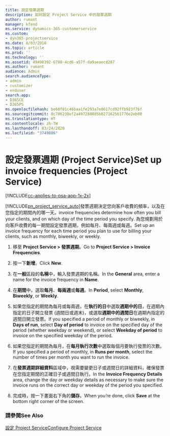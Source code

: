 ```yaml
---
title: 設定發票週期
description: 如何設定 Project Service 中的發票週期
author: rumant
manager: kfend
ms.service: dynamics-365-customerservice
ms.custom:
- dyn365-projectservice
ms.date: 8/03/2018
ms.topic: article
ms.prod: ''
ms.technology: ''
ms.assetid: 49498392-6780-4cd6-a57f-da9aeaecd287
ms.author: rumant
audience: Admin
search.audienceType:
- admin
- customizer
- enduser
search.app:
- D365CE
- D365PS
ms.openlocfilehash: be60f81c46baa1fe293a7e0617cd92ffb923f76f
ms.sourcegitcommit: 8c786230ef2a497280885b827162561776e2eb00
ms.translationtype: HT
ms.contentlocale: zh-TW
ms.lasthandoff: 03/24/2020
ms.locfileid: "3749886"
---
```

# <a name="set-up-invoice-frequencies-project-service"></a><span data-ttu-id="b64b3-103">設定發票週期 (Project Service)</span><span class="sxs-lookup"><span data-stu-id="b64b3-103">Set up invoice frequencies (Project Service)</span></span>

[!INCLUDE[cc-applies-to-psa-app-1x-2x](../includes/cc-applies-to-psa-app-1x-2x.md)]

[!INCLUDE[pn_project_service_auto](../includes/pn-project-service-auto.md)]<span data-ttu-id="b64b3-104">發票週期決定您向客戶收費的頻率，以及在您指定的期間內的哪一天。</span><span class="sxs-lookup"><span data-stu-id="b64b3-104">invoice frequencies determine how often you bill your clients, and on which day of the time period you specify.</span></span> <span data-ttu-id="b64b3-105">為您規劃用於向客戶收費的每一期間設定發票週期，例如每月、每兩週或每週。</span><span class="sxs-lookup"><span data-stu-id="b64b3-105">Set up an invoice frequency for each time period you plan to use for billing your clients, such as monthly, biweekly, or weekly.</span></span>  
  
1.  <span data-ttu-id="b64b3-106">移至 **Project Service > 發票週期**。</span><span class="sxs-lookup"><span data-stu-id="b64b3-106">Go to **Project Service > Invoice Frequencies**.</span></span>  
  
2.  <span data-ttu-id="b64b3-107">按一下**新增**。</span><span class="sxs-lookup"><span data-stu-id="b64b3-107">Click **New**.</span></span>  
  
3.  <span data-ttu-id="b64b3-108">在**一般**區段的**名稱**中，輸入發票週期的名稱。</span><span class="sxs-lookup"><span data-stu-id="b64b3-108">In the **General** area, enter a name for the invoice frequency in **Name**.</span></span>  
  
4.  <span data-ttu-id="b64b3-109">在**期間**中，選取**每月**、**每兩週**或**每週**。</span><span class="sxs-lookup"><span data-stu-id="b64b3-109">In **Period**, select **Monthly**, **Biweekly**, or **Weekly**.</span></span>  
  
5.  <span data-ttu-id="b64b3-110">如果您指定的期間為每月或每兩週，在**執行的日**中選取**週期中的日**，在週期內指定的日子開立發票 (週間日或週末)，或選取**週期中的週間日**在週期內指定的週間日開立發票。</span><span class="sxs-lookup"><span data-stu-id="b64b3-110">If you specified a period of monthly or biweekly, in **Days of run**, select **Day of period** to invoice on the specified day of the period (whether weekday or weekend), or select **Weekday of period** to invoice on the specified weekday of the period.</span></span>  
  
6.  <span data-ttu-id="b64b3-111">如果您指定的期間為每月，在**每月執行次數**中選取每個月要執行發票的次數。</span><span class="sxs-lookup"><span data-stu-id="b64b3-111">If you specified a period of monthly, in **Runs per month**, select the number of times per month you want to run the invoice.</span></span>  
  
7.  <span data-ttu-id="b64b3-112">在**發票週期詳細資料**區域中，視需要變更日子或週間日的詳細資料，確保發票在您指定期間的正確日子或週間日執行。</span><span class="sxs-lookup"><span data-stu-id="b64b3-112">In the **Invoice Frequency Details** area, change the day or weekday details as necessary to make sure the invoice runs on the correct day or weekday of the period you specified.</span></span>  
  
8.  <span data-ttu-id="b64b3-113">完成時，按一下畫面右下角的**儲存**。</span><span class="sxs-lookup"><span data-stu-id="b64b3-113">When you’re done, click **Save** at the bottom right corner of the screen.</span></span>  
  
### <a name="see-also"></a><span data-ttu-id="b64b3-114">請參閱</span><span class="sxs-lookup"><span data-stu-id="b64b3-114">See Also</span></span>  
 [<span data-ttu-id="b64b3-115">設定 Project Service</span><span class="sxs-lookup"><span data-stu-id="b64b3-115">Configure Project Service</span></span>](../project-service/configure.md)
